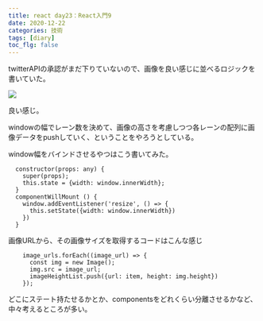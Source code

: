 ```yaml
---
title: react day23：React入門9
date: 2020-12-22
categories: 技術
tags: [diary]
toc_flg: false
---
```


twitterAPIの承認がまだ下りていないので、画像を良い感じに並べるロジックを書いていた。

![](https://firebasestorage.googleapis.com/v0/b/hukurouo.appspot.com/o/images%2Frapture_20201223001556.png?alt=media&token=60e14508-7b4f-4ac4-9bbe-1dca7f3c8878)

良い感じ。

windowの幅でレーン数を決めて、画像の高さを考慮しつつ各レーンの配列に画像データをpushしていく、ということをやろうとしている。

window幅をバインドさせるやつはこう書いてみた。

~~~ts{}[]
  constructor(props: any) {
    super(props);
    this.state = {width: window.innerWidth};
  }
  componentWillMount () {
    window.addEventListener('resize', () => {
      this.setState({width: window.innerWidth})
    })
  }
~~~

画像URLから、その画像サイズを取得するコードはこんな感じ

~~~ts{}[]
    image_urls.forEach((image_url) => {
      const img = new Image();
      img.src = image_url; 
      imageHeightList.push({url: item, height: img.height})
    });
~~~

どこにステート持たせるかとか、componentsをどれくらい分離させるかなど、中々考えるところが多い。